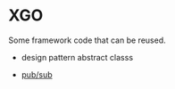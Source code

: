 # XGO

Some framework code that can be reused.

* design pattern abstract classs

* [pub/sub](https://github.com/Jun10ng/goeventbus)
